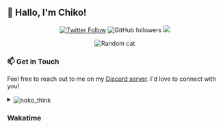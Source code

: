 ## 👋 Hallo, I'm Chiko!

<div align="center">

[![Twitter Follow](https://img.shields.io/twitter/follow/chikoxq?label=Follow)](https://twitter.com/intent/follow?screen_name=chikoxq)
![GitHub followers](https://img.shields.io/github/followers/chikof?label=Follow&style=social)
![](https://komarev.com/ghpvc/?username=chikof&color=blue)

</div>

<a href="https://cataas.com">
<img src="https://cataas.com/cat?type=square" align="right" width="300"alt="Random cat">
</a>

<div><picture><img src="https://raw.githubusercontent.com/carbon-language/carbon-lang/refs/heads/trunk/docs/images/bumper.png" alt=""></picture></div>

### 📫 Get in Touch
Feel free to reach out to me on my [Discord server](https://discord.gg/sejc7TnX6N). I'd love to connect with you!

<details>
<summary>
<img src="https://cdn3.emoji.gg/emojis/64203-noko-think.png" width="35px" height="35px" alt="noko_think" align="center">

### Wakatime
</summary>

<!--START_SECTION:waka-->
![Code Time](http://img.shields.io/badge/Code%20Time-2%2C360%20hrs%2010%20mins-blue)

![Profile Views](http://img.shields.io/badge/Profile%20Views-0-blue)

![Lines of code](https://img.shields.io/badge/From%20Hello%20World%20I%27ve%20Written-9.5%20million%20lines%20of%20code-blue)

**🐱 My GitHub Data** 

> 📦 104.9 kB Used in GitHub's Storage 
 > 
> 💼 Opted to Hire
 > 
> 📜 40 Public Repositories 
 > 
> 🔑 32 Private Repositories 
 > 
**I'm a Night 🦉** 

```text
🌞 Morning                929 commits         █░░░░░░░░░░░░░░░░░░░░░░░░   05.17 % 
🌆 Daytime                5656 commits        ████████░░░░░░░░░░░░░░░░░   31.46 % 
🌃 Evening                8473 commits        ████████████░░░░░░░░░░░░░   47.12 % 
🌙 Night                  2922 commits        ████░░░░░░░░░░░░░░░░░░░░░   16.25 % 
```
📅 **I'm Most Productive on Sunday** 

```text
Monday                   2083 commits        ███░░░░░░░░░░░░░░░░░░░░░░   11.59 % 
Tuesday                  1265 commits        ██░░░░░░░░░░░░░░░░░░░░░░░   07.04 % 
Wednesday                2495 commits        ███░░░░░░░░░░░░░░░░░░░░░░   13.88 % 
Thursday                 2602 commits        ████░░░░░░░░░░░░░░░░░░░░░   14.47 % 
Friday                   3369 commits        █████░░░░░░░░░░░░░░░░░░░░   18.74 % 
Saturday                 2389 commits        ███░░░░░░░░░░░░░░░░░░░░░░   13.29 % 
Sunday                   3777 commits        █████░░░░░░░░░░░░░░░░░░░░   21.01 % 
```


📊 **This Week I Spent My Time On** 

```text
🕑︎ Time Zone: Europe/London

💬 Programming Languages: 
Svelte                   7 hrs 32 mins       ████████████████░░░░░░░░░   64.56 % 
JSON                     1 hr 6 mins         ██░░░░░░░░░░░░░░░░░░░░░░░   09.49 % 
TypeScript               1 hr 6 mins         ██░░░░░░░░░░░░░░░░░░░░░░░   09.48 % 
Nix                      43 mins             ██░░░░░░░░░░░░░░░░░░░░░░░   06.22 % 
CSS                      16 mins             █░░░░░░░░░░░░░░░░░░░░░░░░   02.39 % 

🔥 Editors: 
Neovim                   11 hrs 41 mins      █████████████████████████   100.00 % 

💻 Operating System: 
Linux                    11 hrs 41 mins      █████████████████████████   100.00 % 
```

**I Mostly Code in TypeScript** 

```text
TypeScript               32 repos            ██████████░░░░░░░░░░░░░░░   39.51 % 
Rust                     30 repos            █████████░░░░░░░░░░░░░░░░   37.04 % 
Nix                      6 repos             ██░░░░░░░░░░░░░░░░░░░░░░░   07.41 % 
Lua                      3 repos             █░░░░░░░░░░░░░░░░░░░░░░░░   03.70 % 
CSS                      1 repo              ░░░░░░░░░░░░░░░░░░░░░░░░░   01.23 % 
```




 Last Updated on 19/06/2025 01:10:56 UTC
<!--END_SECTION:waka-->

</details>

<!--
<p align="center">
     <a href="https://discord.gg/HhybNhchcC"><img src="https://invidget.switchblade.xyz/sejc7TnX6N" align="center" ><a>
</p> 
-->
